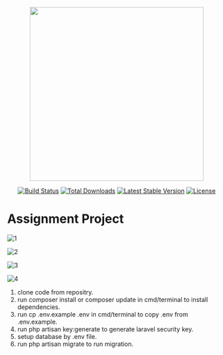 <p align="center"><a href="https://laravel.com" target="_blank"><img src="https://raw.githubusercontent.com/laravel/art/master/logo-lockup/5%20SVG/2%20CMYK/1%20Full%20Color/laravel-logolockup-cmyk-red.svg" width="400"></a></p>

<p align="center">
<a href="https://travis-ci.org/laravel/framework"><img src="https://travis-ci.org/laravel/framework.svg" alt="Build Status"></a>
<a href="https://packagist.org/packages/laravel/framework"><img src="https://poser.pugx.org/laravel/framework/d/total.svg" alt="Total Downloads"></a>
<a href="https://packagist.org/packages/laravel/framework"><img src="https://poser.pugx.org/laravel/framework/v/stable.svg" alt="Latest Stable Version"></a>
<a href="https://packagist.org/packages/laravel/framework"><img src="https://poser.pugx.org/laravel/framework/license.svg" alt="License"></a>
</p>

##

<h1>Assignment Project</h1>

![1](../master/public/images/1.png)

![2](../master/public/images/2.png)

![3](../master/public/images/3.png)

![4](../master/public/images/4.png)

1. clone code from repositry.
2. run composer install or composer update in cmd/terminal to install dependencies.
3. run cp .env.example .env in cmd/terminal to copy .env from .env.example.
4. run php artisan key:generate to generate laravel security key.
5. setup database by .env file.
6. run php artisan migrate to run migration.